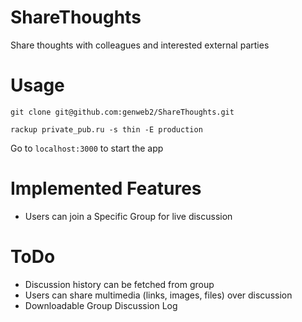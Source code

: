 ShareThoughts
=============

Share thoughts with  colleagues and interested external parties


Usage
=============

```
git clone git@github.com:genweb2/ShareThoughts.git
```

```
rackup private_pub.ru -s thin -E production
```

Go to `localhost:3000` to start the app

Implemented Features
=============

* Users can join a Specific Group for live discussion

ToDo
=============

* Discussion history can be fetched from group
* Users can share multimedia (links, images, files) over discussion
* Downloadable Group Discussion Log